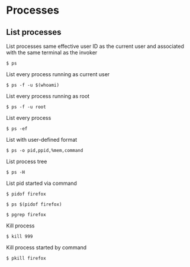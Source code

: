 # Processes

## List processes

List processes same effective user ID as the current user and associated with the same terminal 
as the invoker

```
$ ps
```

List every process running as current user
```
$ ps -f -u $(whoami)
```

List every process running as root
```
$ ps -f -u root
```

List every process
```
$ ps -ef
```

List with user-defined format
```
$ ps -o pid,ppid,%mem,command
```

List process tree
```
$ ps -H
````

List pid started via command
```
$ pidof firefox

$ ps $(pidof firefox)

$ pgrep firefox
```

Kill process
```
$ kill 999
```

Kill process started by command
```
$ pkill firefox
```
